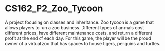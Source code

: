 # CS162_P2_Zoo_Tycoon
A project focusing on classes and inheritance. Zoo tycoon is a game that allows players to run a zoo business. Different types of animals cost different prices, have different maintenance costs, and return a different profit at the end of each day. For this game, the player will be the proud owner of a virtual zoo that has spaces to house tigers, penguins and turtles.
